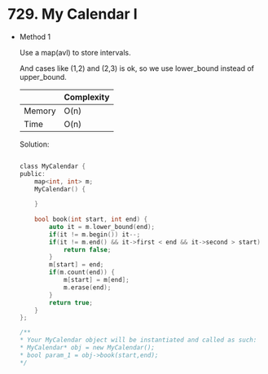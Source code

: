 # 729. My Calendar I 
- Method 1

    Use a map(avl) to store intervals.

    And cases like (1,2) and (2,3) is ok, so we use lower_bound instead of upper_bound.

    | |   Complexity  |
    | ----------- | ----------- | 
    |  Memory     | O(n) | 
    |      Time       |  O(n) | 


    Solution:

    ``` h

    class MyCalendar {
    public:
        map<int, int> m;
        MyCalendar() {
            
        }
        
        bool book(int start, int end) {
            auto it = m.lower_bound(end);
            if(it != m.begin()) it--;
            if(it != m.end() && it->first < end && it->second > start) {
                return false;
            } 
            m[start] = end;
            if(m.count(end)) {
                m[start] = m[end];
                m.erase(end);
            }
            return true;
        }
    };

    /**
    * Your MyCalendar object will be instantiated and called as such:
    * MyCalendar* obj = new MyCalendar();
    * bool param_1 = obj->book(start,end);
    */

    ```

<!-- - Method 2

    This is another method.

    | |   Complexity  |
    | ----------- | ----------- | 
    |  Memory     | O(n) | 
    |      Time       |  O(n) | 


    Solution:

    ``` h



    ```

- Additional Knowledge:
       
    Here are some additional knowledge.



<br> -->